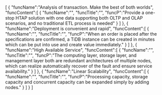[
	{
		"funcName":"Analysis of transaction. Make the best of both worlds",
		"funcContent":[
			{
				"funcName":"",
				"funcTitle":"",
				"funcP":"Provide a one-stop HTAP solution with one data supporting both OLTP and OLAP scenarios, and no traditional ETL process is needed"
			}
		]
	},
	{
		"funcName":"Deployment is convenient and rapid",
		"funcContent":[
			{
				"funcName":"",
				"funcTitle":"",
				"funcP":"When an order is placed after the specifications are confirmed, a TiDB instance can be created in minutes which can be put into use and create value immediately."
			}
		]
	},
	{
		"funcName":"High Available Service",
		"funcContent":[
			{
				"funcName":"",
				"funcTitle":"",
				"funcP":"The computing layer, storage layer, and management layer both are redundant architectures of multiple nodes, which can realize automatically recover of the fault and ensure service availability."
			}
		]
	},
	{
		"funcName":"Linear Scalability",
		"funcContent":[
			{
				"funcName":"",
				"funcTitle":"",
				"funcP":"Processing capacity, storage capacity and concurrent capacity can be expanded simply by adding nodes."
			}
		]
	}
]